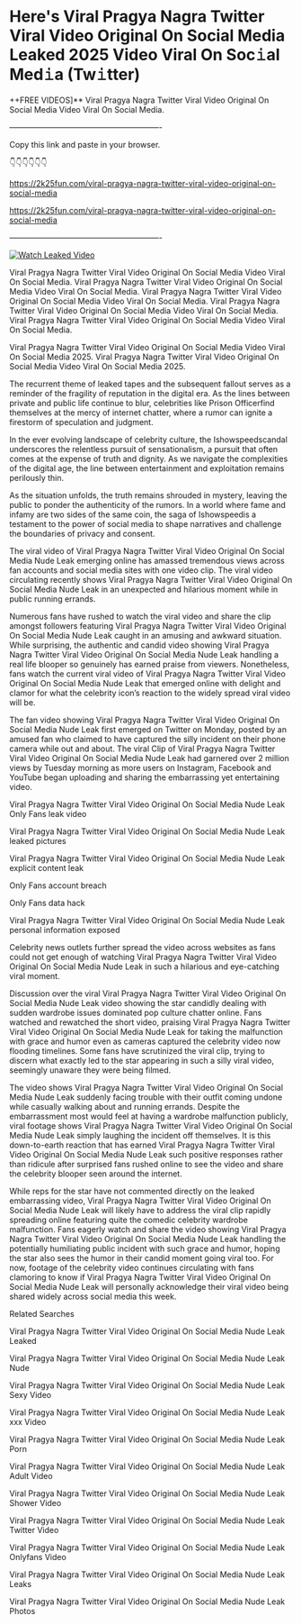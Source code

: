 # Here's Viral Pragya Nagra Twitter Viral Video Original On Social Media Leaked 2025 Video Viral On Soc𝚒al Med𝚒a (Tw𝚒tter)

++FREE VIDEOS]** Viral Pragya Nagra Twitter Viral Video Original On Social Media Video Viral On Social Media.

———————————————————-

Copy this link and paste in your browser.

👇👇👇👇👇👇

https://2k25fun.com/viral-pragya-nagra-twitter-viral-video-original-on-social-media

https://2k25fun.com/viral-pragya-nagra-twitter-viral-video-original-on-social-media

———————————————————-

[![Watch Leaked Video](https://miro.medium.com/v2/resize:fit:828/format:webp/1*cilzJN44JGOrTw9NJCrNHA.gif "Watch Leaked Video")](https://2k25fun.com/viral-pragya-nagra-twitter-viral-video-original-on-social-media)

Viral Pragya Nagra Twitter Viral Video Original On Social Media Video Viral On Social Media. Viral Pragya Nagra Twitter Viral Video Original On Social Media Video Viral On Social Media. Viral Pragya Nagra Twitter Viral Video Original On Social Media Video Viral On Social Media. Viral Pragya Nagra Twitter Viral Video Original On Social Media Video Viral On Social Media. Viral Pragya Nagra Twitter Viral Video Original On Social Media Video Viral On Social Media.

Viral Pragya Nagra Twitter Viral Video Original On Social Media Video Viral On Social Media 2025. Viral Pragya Nagra Twitter Viral Video Original On Social Media Video Viral On Social Media 2025.

The recurrent theme of leaked tapes and the subsequent fallout serves as a reminder of the fragility of reputation in the digital era. As the lines between private and public life continue to blur, celebrities like Prison Officerfind themselves at the mercy of internet chatter, where a rumor can ignite a firestorm of speculation and judgment.

In the ever evolving landscape of celebrity culture, the Ishowspeedscandal underscores the relentless pursuit of sensationalism, a pursuit that often comes at the expense of truth and dignity. As we navigate the complexities of the digital age, the line between entertainment and exploitation remains perilously thin.

As the situation unfolds, the truth remains shrouded in mystery, leaving the public to ponder the authenticity of the rumors. In a world where fame and infamy are two sides of the same coin, the saga of Ishowspeedis a testament to the power of social media to shape narratives and challenge the boundaries of privacy and consent.

The viral video of Viral Pragya Nagra Twitter Viral Video Original On Social Media Nude Leak emerging online has amassed tremendous views across fan accounts and social media sites with one video clip. The viral video circulating recently shows Viral Pragya Nagra Twitter Viral Video Original On Social Media Nude Leak in an unexpected and hilarious moment while in public running errands.

Numerous fans have rushed to watch the viral video and share the clip amongst followers featuring Viral Pragya Nagra Twitter Viral Video Original On Social Media Nude Leak caught in an amusing and awkward situation. While surprising, the authentic and candid video showing Viral Pragya Nagra Twitter Viral Video Original On Social Media Nude Leak handling a real life blooper so genuinely has earned praise from viewers. Nonetheless, fans watch the current viral video of Viral Pragya Nagra Twitter Viral Video Original On Social Media Nude Leak that emerged online with delight and clamor for what the celebrity icon’s reaction to the widely spread viral video will be.

The fan video showing Viral Pragya Nagra Twitter Viral Video Original On Social Media Nude Leak first emerged on Twitter on Monday, posted by an amused fan who claimed to have captured the silly incident on their phone camera while out and about. The viral Clip of Viral Pragya Nagra Twitter Viral Video Original On Social Media Nude Leak had garnered over 2 million views by Tuesday morning as more users on Instagram, Facebook and YouTube began uploading and sharing the embarrassing yet entertaining video.

Viral Pragya Nagra Twitter Viral Video Original On Social Media Nude Leak Only Fans leak video

Viral Pragya Nagra Twitter Viral Video Original On Social Media Nude Leak leaked pictures

Viral Pragya Nagra Twitter Viral Video Original On Social Media Nude Leak explicit content leak

Only Fans account breach

Only Fans data hack

Viral Pragya Nagra Twitter Viral Video Original On Social Media Nude Leak personal information exposed

Celebrity news outlets further spread the video across websites as fans could not get enough of watching Viral Pragya Nagra Twitter Viral Video Original On Social Media Nude Leak in such a hilarious and eye-catching viral moment.

Discussion over the viral Viral Pragya Nagra Twitter Viral Video Original On Social Media Nude Leak video showing the star candidly dealing with sudden wardrobe issues dominated pop culture chatter online. Fans watched and rewatched the short video, praising Viral Pragya Nagra Twitter Viral Video Original On Social Media Nude Leak for taking the malfunction with grace and humor even as cameras captured the celebrity video now flooding timelines. Some fans have scrutinized the viral clip, trying to discern what exactly led to the star appearing in such a silly viral video, seemingly unaware they were being filmed.

The video shows Viral Pragya Nagra Twitter Viral Video Original On Social Media Nude Leak suddenly facing trouble with their outfit coming undone while casually walking about and running errands. Despite the embarrassment most would feel at having a wardrobe malfunction publicly, viral footage shows Viral Pragya Nagra Twitter Viral Video Original On Social Media Nude Leak simply laughing the incident off themselves. It is this down-to-earth reaction that has earned Viral Pragya Nagra Twitter Viral Video Original On Social Media Nude Leak such positive responses rather than ridicule after surprised fans rushed online to see the video and share the celebrity blooper seen around the internet.

While reps for the star have not commented directly on the leaked embarrassing video, Viral Pragya Nagra Twitter Viral Video Original On Social Media Nude Leak will likely have to address the viral clip rapidly spreading online featuring quite the comedic celebrity wardrobe malfunction. Fans eagerly watch and share the video showing Viral Pragya Nagra Twitter Viral Video Original On Social Media Nude Leak handling the potentially humiliating public incident with such grace and humor, hoping the star also sees the humor in their candid moment going viral too. For now, footage of the celebrity video continues circulating with fans clamoring to know if Viral Pragya Nagra Twitter Viral Video Original On Social Media Nude Leak will personally acknowledge their viral video being shared widely across social media this week.

Related Searches

Viral Pragya Nagra Twitter Viral Video Original On Social Media Nude Leak Leaked

Viral Pragya Nagra Twitter Viral Video Original On Social Media Nude Leak Nude

Viral Pragya Nagra Twitter Viral Video Original On Social Media Nude Leak Sexy Video

Viral Pragya Nagra Twitter Viral Video Original On Social Media Nude Leak xxx Video

Viral Pragya Nagra Twitter Viral Video Original On Social Media Nude Leak Porn

Viral Pragya Nagra Twitter Viral Video Original On Social Media Nude Leak Adult Video

Viral Pragya Nagra Twitter Viral Video Original On Social Media Nude Leak Shower Video

Viral Pragya Nagra Twitter Viral Video Original On Social Media Nude Leak Twitter Video

Viral Pragya Nagra Twitter Viral Video Original On Social Media Nude Leak Onlyfans Video

Viral Pragya Nagra Twitter Viral Video Original On Social Media Nude Leak Leaks

Viral Pragya Nagra Twitter Viral Video Original On Social Media Nude Leak Photos